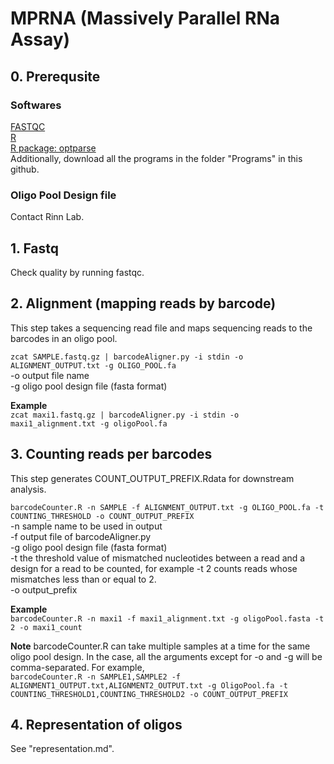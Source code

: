 # MPRNA (Massively Parallel RNa Assay)

## 0. Prerequsite

### Softwares
[FASTQC](https://www.bioinformatics.babraham.ac.uk/projects/fastqc/)\
[R](https://www.r-project.org/)\
[R package: optparse](https://cran.r-project.org/web/packages/optparse/index.html)\
Additionally, download all the programs in the folder "Programs" in this github.

### Oligo Pool Design file
Contact Rinn Lab.

## 1. Fastq

Check quality by running fastqc.

## 2. Alignment (mapping reads by barcode)

This step takes a sequencing read file and maps sequencing reads to the barcodes in an oligo pool.

`zcat SAMPLE.fastq.gz | barcodeAligner.py -i stdin -o ALIGNMENT_OUTPUT.txt -g OLIGO_POOL.fa`\
-o output file name\
-g oligo pool design file (fasta format)

**Example**\
`zcat maxi1.fastq.gz | barcodeAligner.py -i stdin -o maxi1_alignment.txt -g oligoPool.fa`

## 3. Counting reads per barcodes

This step generates COUNT_OUTPUT_PREFIX.Rdata for downstream analysis.

`barcodeCounter.R -n SAMPLE -f ALIGNMENT_OUTPUT.txt -g OLIGO_POOL.fa -t COUNTING_THRESHOLD -o COUNT_OUTPUT_PREFIX`\
-n sample name to be used in output\
-f output file of barcodeAligner.py\
-g oligo pool design file (fasta format)\
-t the threshold value of mismatched nucleotides between a read and a design for a read to be counted, for example -t 2 counts reads whose mismatches less than or equal to 2.\
-o output_prefix

**Example**\
`barcodeCounter.R -n maxi1 -f maxi1_alignment.txt -g oligoPool.fasta -t 2 -o maxi1_count`

**Note** barcodeCounter.R can take multiple samples at a time for the same oligo pool design. In the case, all the arguments except for -o and -g will be comma-separated. For example,\
`barcodeCounter.R -n SAMPLE1,SAMPLE2 -f ALIGNMENT1_OUTPUT.txt,ALIGNMENT2_OUTPUT.txt -g OligoPool.fa -t COUNTING_THRESHOLD1,COUNTING_THRESHOLD2 -o COUNT_OUTPUT_PREFIX`

## 4. Representation of oligos

See "representation.md".


